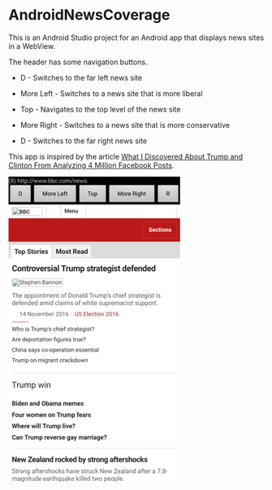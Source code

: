 # AndroidNewsCoverage

This is an Android Studio project for an Android app that displays news sites in a WebView.

The header has some navigation buttons.

* D - Switches to the far left news site

* More Left - Switches to a news site that is more liberal

* Top - Navigates to the top level of the news site

* More Right - Switches to a news site that is more conservative

* D - Switches to the far right news site

This app is inspired by the article [What I Discovered About Trump and Clinton From Analyzing 4 Million Facebook Posts](https://shift.newco.co/what-i-discovered-about-trump-and-clinton-from-analyzing-4-million-facebook-posts-922a4381fd2f#.eiq8vpcrc).

![image_1](images/image_1.png)
